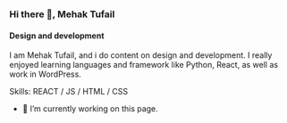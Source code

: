 ### Hi there 👋, Mehak Tufail
#### Design and development
I am Mehak Tufail, and i do content on design and development. I really enjoyed learning languages and framework like Python, React, as well as work in WordPress.

Skills:  REACT / JS / HTML / CSS

- 🔭 I’m currently working on this page. 




 


<!---
MehakTufail1/MehakTufail1 is a ✨ special ✨ repository because its `README.md` (this file) appears on your GitHub profile.
You can click the Preview link to take a look at your changes.
--->
